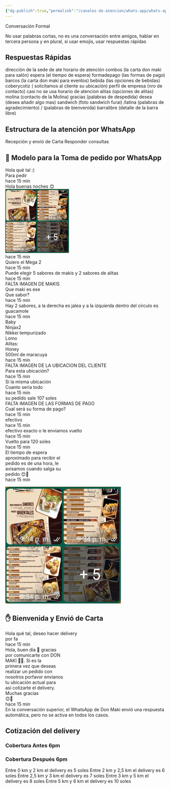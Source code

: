 ```yaml
---
{"dg-publish":true,"permalink":"/canales-de-atencion/whats-app/whats-app/"}
---
```




Conversación Formal

No usar palabras cortas, no es una conversación entre amigos, hablar en tercera persona y en plural, si usar emojis, usar respuestas rápidas

## Respuestas Rápidas

dirección de la sede de ate
horario de atención
combos (la carta don maki para salón)
espera (el tiempo de espera)
formadepago (las formas de pago)
barcos (la carta don maki para eventos)
bebida (las opciones de bebidas)
coberycotiz ( solicitamos al cliente su ubicación)
perfil de empresa (nro de contacto) casi no se usa
horario de atencion
alitas (opciones de alitas)
molina (contacto de la Molina)
gracias (palabras de despedida)
desea (desea añadir algo mas)
sandwich (foto sandwich furai)
/latina (palabras de agradecimiento)
/ (palabras de bienvenida)
barralibre (detalle de la barra libre)

## Estructura de la atención por WhatsApp
Recepción y envió de Carta
Responder consultas



## 💬 Modelo para la Toma de pedido por WhatsApp


<div class="contenedo_msj">
  <!-- mensaje izq -->
  <div class="mensaje-izq">
    <div class="avatar">
    </div>
    <div class="cuerpo_msj">
      <div class="msj-texto">
        Hola qué tal :)
      </div>
      <div class="msj-texto">
        Para pedir
      </div>
      <span class="tiempo"><i class="icon-clock"></i> hace 15 min</span>
    </div>
  </div>
  <!-- mensaje der -->
  <div class="mensaje-der">
    <div class="avatar">
    </div>
    <div class="cuerpo_msj">
      <div class="msj-texto">
        Hola buenas noches 😊
      </div>
      <div class="msj-texto">
        <img src="https://raw.githubusercontent.com/jdSoldier/wikimagen/main/img/respuestacarta.png"
          width= "200" height="200">
      </div>
	  <span class="tiempo"><i class="icon-clock"></i> hace 15 min</span>    
    </div>
  </div>
  <!-- mensaje izq -->
  <div class="mensaje-izq">
    <div class="avatar">
    </div>
    <div class="cuerpo_msj">
      <div class="msj-texto">
	        Quiero el Mega 2
      </div>
      <span class="tiempo"><i class="icon-clock"></i> hace 15 min</span>
    </div>
  </div>
  <!-- mensaje der -->
  <div class="mensaje-der">
    <div class="avatar">
    </div>
    <div class="cuerpo_msj">
      <div class="msj-texto">
	     Puede elegir 5 sabores de makis y 2 sabores de alitas
      </div>
      <span class="tiempo"><i class="icon-clock"></i> hace 15 min</span>
    </div>
  </div>
  <!-- mensaje izq -->
  <div class="mensaje-izq">
    <div class="avatar">
    </div>
    <div class="cuerpo_msj">
      <div class="msj-texto">
	        FALTA IMAGEN DE MAKIS 
      </div>
      <div class="msj-texto">
		        Que maki es ese 
      </div>
      <div class="msj-texto">
		        Que sabor? 
      </div>
      <span class="tiempo"><i class="icon-clock"></i> hace 15 min</span>
    </div>
  </div>
  <!-- mensaje der -->
  <div class="mensaje-der">
    <div class="avatar">
    </div>
    <div class="cuerpo_msj">
      <div class="msj-texto">
	     Hay 2 sabores, a la derecha es jalea y a la izquierda dentro del circulo es guacamole
      </div>
      <span class="tiempo"><i class="icon-clock"></i> hace 15 min</span>
    </div>
  </div>
  <!-- mensaje izq -->
  <div class="mensaje-izq">
    <div class="avatar">
    </div>
    <div class="cuerpo_msj">
      <div class="msj-texto">
	        Baby<br>
	        Ninjax2<br>
	        Nikkei tempurizado<br>
	        Lomo<br>
            Alitas:<br>
            Honey<br>
            500ml de maracuya<br>
      </div>
      <span class="tiempo"><i class="icon-clock"></i> hace 15 min</span>
    </div>
  </div>
  <!-- mensaje der -->
  <div class="mensaje-der">
    <div class="avatar">
    </div>
    <div class="cuerpo_msj">
      <div class="msj-texto">
	     FALTA IMAGEN DE LA UBICACION DEL CLIENTE
      </div>
      <div class="msj-texto">
	     Para esta ubicación?
      </div>
      <span class="tiempo"><i class="icon-clock"></i> hace 15 min</span>
    </div>
  </div>
  <!-- mensaje izq -->
  <div class="mensaje-izq">
    <div class="avatar">
    </div>
    <div class="cuerpo_msj">
      <div class="msj-texto">
	        Si la misma ubicación
      </div>
      <div class="msj-texto">
	        Cuanto seria todo
      </div>
      <span class="tiempo"><i class="icon-clock"></i> hace 15 min</span>
    </div>
  </div>
  <!-- mensaje der -->
  <div class="mensaje-der">
    <div class="avatar">
    </div>
    <div class="cuerpo_msj">
      <div class="msj-texto">
	     su pedido sale 107 soles
      </div>
      <div class="msj-texto">
	     FALTA IMAGEN DE LAS FORMAS DE PAGO
      </div>
      <div class="msj-texto">
	     Cual será su forma de pago?
      </div>
      <span class="tiempo"><i class="icon-clock"></i> hace 15 min</span>
    </div>
  </div>
  <!-- mensaje izq -->
  <div class="mensaje-izq">
    <div class="avatar">
    </div>
    <div class="cuerpo_msj">
      <div class="msj-texto">
	        efectivo
      </div>
      <span class="tiempo"><i class="icon-clock"></i> hace 15 min</span>
    </div>
  </div>
  <!-- mensaje der -->
  <div class="mensaje-der">
    <div class="avatar">
    </div>
    <div class="cuerpo_msj">
      <div class="msj-texto">
	     efectivo exacto o le enviamos vuelto
      </div>
      <span class="tiempo"><i class="icon-clock"></i> hace 15 min</span>
    </div>
  </div>
  <!-- mensaje izq -->
  <div class="mensaje-izq">
    <div class="avatar">
    </div>
    <div class="cuerpo_msj">
      <div class="msj-texto">
	        Vuelto para 120 soles
      </div>
      <span class="tiempo"><i class="icon-clock"></i> hace 15 min</span>
    </div>
  </div>
  <!-- mensaje der -->
  <div class="mensaje-der">
    <div class="avatar">
    </div>
    <div class="cuerpo_msj">
      <div class="msj-texto">
	     El tiempo de espera <br>
	     aproximado para recibir el <br>
	     pedido es de una hora, le <br>
	     avisamos cuando salga su <br>
	     pedido 😊🧡
      </div>
      <span class="tiempo"><i class="icon-clock"></i> hace 15 min</span>
    </div>
  </div>
</div>

![carta|100](https://raw.githubusercontent.com/jdSoldier/wikimagen/main/img/respuestacarta.png) 


## ✋ Bienvenida y Envió de Carta


<div class="contenedo_msj">
  <!-- mensaje izq -->
  <div class="mensaje-izq">
    <div class="avatar">
    </div>
    <div class="cuerpo_msj">
      <div class="msj-texto">
        Hola qué tal, deseo hacer delivery <br>
         por fa
      </div>
      <span class="tiempo"><i class="icon-clock"></i> hace 15 min</span>
    </div>
  </div>
  <!-- mensaje der -->
  <div class="mensaje-der">
    <div class="avatar">
    </div>
    <div class="cuerpo_msj">
      <div class="msj-texto">
        Hola, buen día 🧡 gracias <br>
        por comunicarte con DON <br>
        MAKI 🍣🥢. Si es la <br>
        primera vez que deseas <br>
        realizar un pedido con <br>
        nosotros porfavor envíanos <br>
        tu ubicación actual para <br>
        asi cotizarte el delivery. <br>
        Muchas gracias <br>
        😊🧡
      </div>
      <span class="tiempo"><i class="icon-clock"></i> hace 15 min</span>
    </div>
  </div>
</div>
En la conversación superior, el WhatsApp de Don Maki envió una respuesta automática, pero no se activa en todos los casos.



## Cotización del delivery

### Cobertura Antes 6pm
### Cobertura Después 6pm







Entre 0 km y 2 km el delivery es 5 soles
Entre 2 km y 2,5 km el delivery es 6 soles 
Entre 2,5 km y 3 km el delivery es 7 soles
Entre 3 km y 5 km el delivery es 8 soles
Entre 5 km y 6 km el delivery es 10 soles






## 
